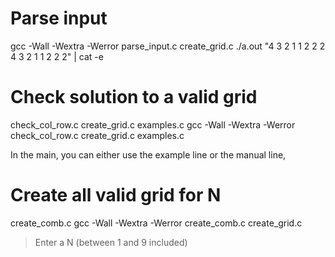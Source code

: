 # Parse input

gcc -Wall -Wextra -Werror parse_input.c create_grid.c 
./a.out  "4 3 2 1 1 2 2 2 4 3 2 1 1 2 2 2" | cat -e


# Check solution to a valid grid

check_col_row.c
create_grid.c
examples.c
gcc -Wall -Wextra -Werror check_col_row.c create_grid.c examples.c

In the main, you can either use the example line or the manual line, 


# Create all valid grid for N

create_comb.c
gcc -Wall -Wextra -Werror create_comb.c create_grid.c
> Enter a N (between 1 and 9 included)
